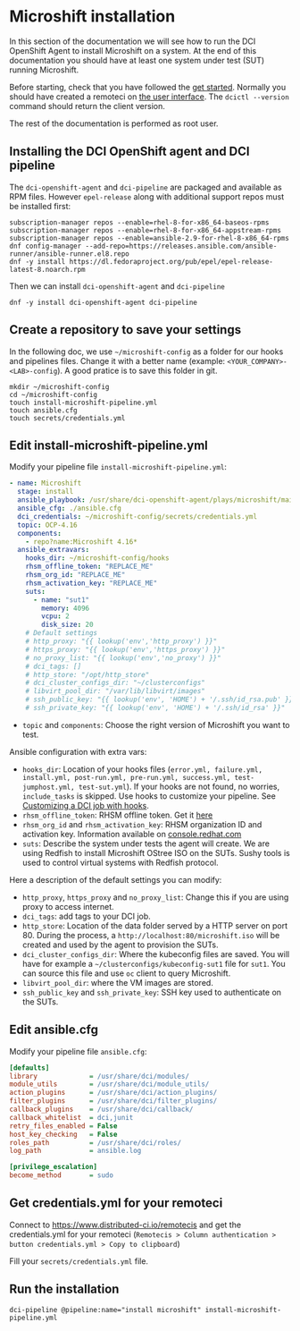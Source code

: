 # Microshift installation

In this section of the documentation we will see how to run the DCI OpenShift Agent to install Microshift on a system. At the end of this documentation you should have at least one system under test (SUT) running Microshift.

Before starting, check that you have followed the [get started](get_started). Normally you should have created a remoteci on [the user interface](https://www.distributed-ci.io/remotecis). The `dcictl --version` command should return the client version.

The rest of the documentation is performed as root user.

## Installing the DCI OpenShift agent and DCI pipeline

The `dci-openshift-agent` and `dci-pipeline` are packaged and available as RPM files. However `epel-release` along with additional support repos must be installed first:

```console
subscription-manager repos --enable=rhel-8-for-x86_64-baseos-rpms
subscription-manager repos --enable=rhel-8-for-x86_64-appstream-rpms
subscription-manager repos --enable=ansible-2.9-for-rhel-8-x86_64-rpms
dnf config-manager --add-repo=https://releases.ansible.com/ansible-runner/ansible-runner.el8.repo
dnf -y install https://dl.fedoraproject.org/pub/epel/epel-release-latest-8.noarch.rpm
```

Then we can install `dci-openshift-agent` and `dci-pipeline`

```console
dnf -y install dci-openshift-agent dci-pipeline
```

## Create a repository to save your settings

In the following doc, we use `~/microshift-config` as a folder for our hooks and pipelines files. Change it with a better name (example: `<YOUR_COMPANY>-<LAB>-config`). A good pratice is to save this folder in git.

```
mkdir ~/microshift-config
cd ~/microshift-config
touch install-microshift-pipeline.yml
touch ansible.cfg
touch secrets/credentials.yml
```

## Edit install-microshift-pipeline.yml

Modify your pipeline file `install-microshift-pipeline.yml`:

```yaml
- name: Microshift
  stage: install
  ansible_playbook: /usr/share/dci-openshift-agent/plays/microshift/main.yml
  ansible_cfg: ./ansible.cfg
  dci_credentials: ~/microshift-config/secrets/credentials.yml
  topic: OCP-4.16
  components:
    - repo?name:Microshift 4.16*
  ansible_extravars:
    hooks_dir: ~/microshift-config/hooks
    rhsm_offline_token: "REPLACE_ME"
    rhsm_org_id: "REPLACE_ME"
    rhsm_activation_key: "REPLACE_ME"
    suts:
      - name: "sut1"
        memory: 4096
        vcpu: 2
        disk_size: 20
    # Default settings
    # http_proxy: "{{ lookup('env','http_proxy') }}"
    # https_proxy: "{{ lookup('env','https_proxy') }}"
    # no_proxy_list: "{{ lookup('env','no_proxy') }}"
    # dci_tags: []
    # http_store: "/opt/http_store"
    # dci_cluster_configs_dir: "~/clusterconfigs"
    # libvirt_pool_dir: "/var/lib/libvirt/images"
    # ssh_public_key: "{{ lookup('env', 'HOME') + '/.ssh/id_rsa.pub' }}"
    # ssh_private_key: "{{ lookup('env', 'HOME') + '/.ssh/id_rsa' }}"
```

- `topic` and `components`: Choose the right version of Microshift you want to test.

Ansible configuration with extra vars:

- `hooks_dir`: Location of your hooks files (`error.yml, failure.yml, install.yml, post-run.yml, pre-run.yml, success.yml, test-jumphost.yml, test-sut.yml`). If your hooks are not found, no worries, `include_tasks` is skipped. Use hooks to customize your pipeline. See [Customizing a DCI job with hooks](general_concepts/#customizing-a-dci-job-with-hooks).
- `rhsm_offline_token`: RHSM offline token. Get it [here](https://access.redhat.com/management/api)
- `rhsm_org_id` and `rhsm_activation_key`: RHSM organization ID and activation key. Information available on [console.redhat.com](https://console.redhat.com/insights/connector/activation-keys)
- `suts`: Describe the system under tests the agent will create. We are using Redfish to install Microshift OStree ISO on the SUTs. Sushy tools is used to control virtual systems with Redfish protocol.

Here a description of the default settings you can modify:

- `http_proxy`, `https_proxy` and `no_proxy_list`: Change this if you are using proxy to access internet.
- `dci_tags`: add tags to your DCI job.
- `http_store`: Location of the data folder served by a HTTP server on port 80. During the process, a `http://localhost:80/microshift.iso` will be created and used by the agent to provision the SUTs.
- `dci_cluster_configs_dir`: Where the kubeconfig files are saved. You will have for example a `~/clusterconfigs/kubeconfig-sut1` file for `sut1`. You can source this file and use `oc` client to query Microshift.
- `libvirt_pool_dir`: where the VM images are stored.
- `ssh_public_key` and `ssh_private_key`: SSH key used to authenticate on the SUTs.

## Edit ansible.cfg

Modify your pipeline file `ansible.cfg`:

```ini
[defaults]
library             = /usr/share/dci/modules/
module_utils        = /usr/share/dci/module_utils/
action_plugins      = /usr/share/dci/action_plugins/
filter_plugins      = /usr/share/dci/filter_plugins/
callback_plugins    = /usr/share/dci/callback/
callback_whitelist  = dci,junit
retry_files_enabled = False
host_key_checking   = False
roles_path          = /usr/share/dci/roles/
log_path            = ansible.log

[privilege_escalation]
become_method       = sudo
```

## Get credentials.yml for your remoteci

Connect to https://www.distributed-ci.io/remotecis and get the credentials.yml for your remoteci (`Remotecis > Column authentication > button credentials.yml > Copy to clipboard`)

Fill your `secrets/credentials.yml` file.

## Run the installation

```console
dci-pipeline @pipeline:name="install microshift" install-microshift-pipeline.yml
```
